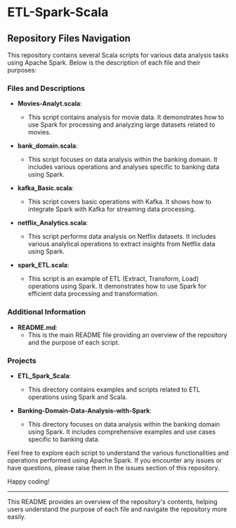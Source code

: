 # ETL-Spark-Scala

## Repository Files Navigation
This repository contains several Scala scripts for various data analysis tasks using Apache Spark. Below is the description of each file and their purposes:

### Files and Descriptions

- **Movies-Analyt.scala**:
  - This script contains analysis for movie data. It demonstrates how to use Spark for processing and analyzing large datasets related to movies.

- **bank_domain.scala**:
  - This script focuses on data analysis within the banking domain. It includes various operations and analyses specific to banking data using Spark.

- **kafka_Basic.scala**:
  - This script covers basic operations with Kafka. It shows how to integrate Spark with Kafka for streaming data processing.

- **netflix_Analytics.scala**:
  - This script performs data analysis on Netflix datasets. It includes various analytical operations to extract insights from Netflix data using Spark.

- **spark_ETL.scala**:
  - This script is an example of ETL (Extract, Transform, Load) operations using Spark. It demonstrates how to use Spark for efficient data processing and transformation.

### Additional Information

- **README.md**:
  - This is the main README file providing an overview of the repository and the purpose of each script.

### Projects

- **ETL_Spark_Scala**:
  - This directory contains examples and scripts related to ETL operations using Spark and Scala.

- **Banking-Domain-Data-Analysis-with-Spark**:
  - This directory focuses on data analysis within the banking domain using Spark. It includes comprehensive examples and use cases specific to banking data.

Feel free to explore each script to understand the various functionalities and operations performed using Apache Spark. If you encounter any issues or have questions, please raise them in the issues section of this repository.

Happy coding!

---

This README provides an overview of the repository's contents, helping users understand the purpose of each file and navigate the repository more easily.
